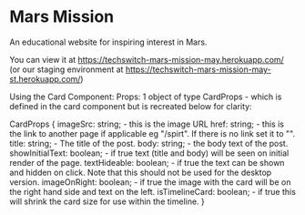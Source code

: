 # Mars Mission

An educational website for inspiring interest in Mars.

You can view it at https://techswitch-mars-mission-may.herokuapp.com/
(or our staging environment at https://techswitch-mars-mission-may-st.herokuapp.com/)


Using the Card Component: 
Props: 1 object of type CardProps - which is defined in the card component but is recreated below for clarity:

CardProps {
    imageSrc: string; - this is the image URL
    href: string; - this is the link to another page if applicable eg "/spirt". If there is no link set it to "".
    title: string; - The title of the post.
    body: string; - the body text of the post.
    showInitialText: boolean; - if true text (title and body) will be seen on initial render of the page.
    textHideable: boolean; - if true the text can be shown and hidden on click. Note that this should not be used for the desktop version. 
    imageOnRight: boolean; - if true the image with the card will be on the right hand side and text on the left. 
    isTimelineCard: boolean; - if true this will shrink the card size for use within the timeline. 
}
